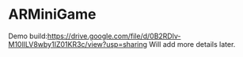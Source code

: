 # ARMiniGame
Demo build:https://drive.google.com/file/d/0B2RDlv-M10lILV8wby1IZ01KR3c/view?usp=sharing
Will add more details later.
